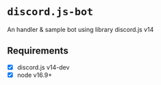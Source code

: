 # `discord.js-bot`
An handler & sample bot using library discord.js v14

## Requirements
- [x] discord.js v14-dev
- [x] node v16.9+
